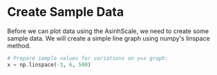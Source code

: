 # Create Sample Data

Before we can plot data using the AsinhScale, we need to create some sample data. We will create a simple line graph using numpy's linspace method.

```python
# Prepare sample values for variations on y=x graph:
x = np.linspace(-3, 6, 500)
```
